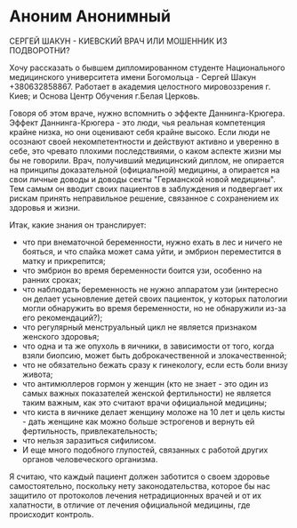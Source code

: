# Аноним Анонимный
СЕРГЕЙ ШАКУН - КИЕВСКИЙ ВРАЧ ИЛИ МОШЕННИК ИЗ ПОДВОРОТНИ?


   Хочу рассказать о бывшем дипломированном студенте Национального медицинского университета имени Богомольца - Сергей Шакун +380632858867.
Работает в академия целостного мировоззрения г. Киев; и Основа Центр Обучения г.Белая Церковь.

   Говоря об этом враче, нужно вспомнить о эффекте Даннинга-Крюгера.
Эффект Даннинга-Крюгера - это люди, чья реальная компетенция крайне низка, но они оценивают себя крайне высоко.
Если люди не осознают своей некомпетентности и действуют активно и уверенно в себе, это чревато плохими последствиями, о каком аспекте жизни мы бы не говорили.
Врач, получивший медицинский диплом, не опирается на принципы доказательной (официальной) медицины, а опирается на свои личные доводы и доводы секты "Германской новой медицины".
Тем самым он вводит своих пациентов в заблуждения и подвергает их рискам принять неправильное решение, связанное с сохранением их здоровья и жизни.

   Итак, какие знания он транслирует:

- что при внематочной беременности, нужно ехать в лес и ничего не бояться, и что спайка может сама уйти, и эмбрион переместится в матку и прикрепится;
- что эмбрион во время беременности боится узи, особенно на ранних сроках;
- что наблюдать беременность не нужно аппаратом узи (интересно он делает усыновление детей своих пациенток, у которых патологии могли обнаружить во время беременности, но не обнаружили из-за его рекомендаций?);
- что регулярный менструальный цикл не является признаком женского здоровья;
- что одна и та же опухоль в яичники, в зависимости от того, когда взяли биопсию, может быть доброкачественной и злокачественной;
- что не обязательно бежать сразу к гинекологу, если есть боли внизу живота;
- что антимюллеров гормон у женщин (кто не знает - это один из самых важных показателей женской фертильности) не является таким важным, как это считают врачи официальной медицины;
- что киста в яичнике делает женщину моложе на 10 лет и цель кисты - дать женщине как можно больше эстрогенов и вернуть ей фертильность, привлекательность;
- что нельзя заразиться сифилисом.
- И еще много подобного глупостей, связанных с работой других органов человеческого организма.

Я считаю, что каждый пациент должен заботится о своем здоровье самостоятельно, поскольку нету законодательства, которое бы нас защитило от протоколов лечения нетрадиционных врачей и от их халатности, в отличие от лечения официальной медицины, где происходит контроль.
